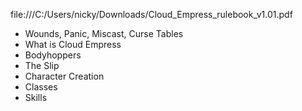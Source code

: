 file:///C:/Users/nicky/Downloads/Cloud_Empress_rulebook_v1.01.pdf
- Wounds, Panic, Miscast, Curse Tables
- What is Cloud Empress
- Bodyhoppers
- The Slip
- Character Creation
- Classes
- Skills